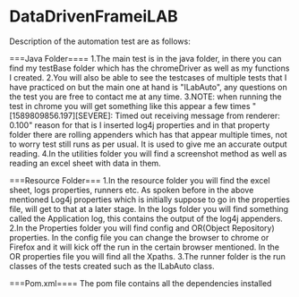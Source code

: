 # DataDrivenFrameiLAB
Description of the automation test are as follows:

===Java Folder====
1.The main test is in the java folder, in there you can find my testBase folder which has the chromeDriver as well as my functions I created.
2.You will also be able to see the testcases of multiple tests that I have practiced on but the main one at hand is "ILabAuto", any questions on the test you are free to contact me at any time.
3.NOTE: when running the test in chrome you will get something like this appear a few times "[1589809856.197][SEVERE]: Timed out receiving message from renderer: 0.100" reason for that is I inserted log4j properties and in that property folder there are rolling appenders which has that appear multiple times, not to worry test still runs as per usual. It is used to give me an accurate output reading.
4.In the utilities folder you will find a screenshot method as well as reading an excel sheet with data in them.


===Resource Folder===
1.In the resource folder you will find the excel sheet, logs properties, runners etc. As spoken before in the above mentioned Log4j properties which is initially suppose to go in the properties file, will get to that at a later stage. In the logs folder you will find something called the Application log, this contains the output of the log4j appenders.
2.In the Properties folder you will find config and OR(Object Repository) properties. In the config file you can change the browser to chrome or Firefox and it will kick off the run in the certain browser mentioned. In the OR properties file you will find all the Xpaths.
3.The runner folder is the run classes of the tests created such as the ILabAuto class.


===Pom.xml====
The pom file contains all the dependencies installed

